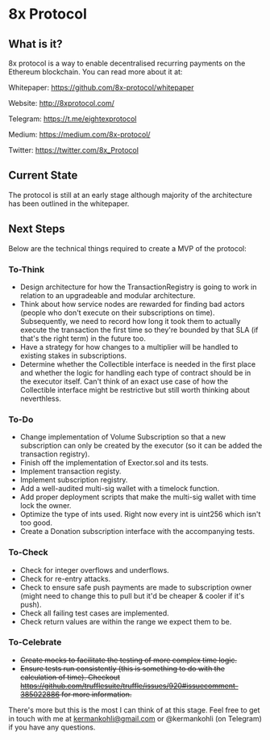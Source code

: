 # 8x Protocol

## What is it?

8x protocol is a way to enable decentralised recurring payments on the Ethereum blockchain. You can read more about it at:

Whitepaper: https://github.com/8x-protocol/whitepaper

Website: http://8xprotocol.com/

Telegram: https://t.me/eightexprotocol

Medium: https://medium.com/8x-protocol/

Twitter: https://twitter.com/8x_Protocol

## Current State

The protocol is still at an early stage although majority of the architecture has been outlined in the whitepaper.

## Next Steps

Below are the technical things required to create a MVP of the protocol:

### To-Think
- Design architecture for how the TransactionRegistry is going to work in relation to an upgradeable and modular architecture.
- Think about how service nodes are rewarded for finding bad actors (people who don't execute on their subscriptions on time). Subsequently, we need to record how long it took them to actually execute the transaction the first time so they're bounded by that SLA (if that's the right term) in the future too.
- Have a strategy for how changes to a multiplier will be handled to existing stakes in subscriptions.
- Determine whether the Collectible interface is needed in the first place and whether the logic for handling each type of contract should be in the executor itself. Can't think of an exact use case of how the Collectible interface might be restrictive but still worth thinking about neverthless.

### To-Do
- Change implementation of Volume Subscription so that a new subscription can only be created by the executor (so it can be added the transaction registry).
- Finish off the implementation of Exector.sol and its tests.
- Implement transaction registy.
- Implement subscription registry.
- Add a well-audited multi-sig wallet with a timelock function.
- Add proper deployment scripts that make the multi-sig wallet with time lock the owner.
- Optimize the type of ints used. Right now every int is uint256 which isn't too good.
- Create a Donation subscription interface with the accompanying tests.

### To-Check

- Check for integer overflows and underflows.
- Check for re-entry attacks.
- Check to ensure safe push payments are made to subscription owner (might need to change this to pull but it'd be cheaper & cooler if it's push).
- Check all failing test cases are implemented.
- Check return values are within the range we expect them to be.

### To-Celebrate
- ~~Create mocks to facilitate the testing of more complex time logic.~~
- ~~Ensure tests run consistently (this is something to do with the calculation of time). Checkout https://github.com/trufflesuite/truffle/issues/920#issuecomment-385022886 for more information.~~

There's more but this is the most I can think of at this stage. Feel free to get in touch with me at kermankohli@gmail.com or @kermankohli (on Telegram) if you have any questions.